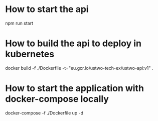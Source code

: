 # How to start the api
npm run start

# How to build the api to deploy in kubernetes
docker build -f ./Dockerfile -t="eu.gcr.io/ustwo-tech-ex/ustwo-api:v1" .

# How to start the application with docker-compose locally
docker-compose -f ./Dockerfile up -d
